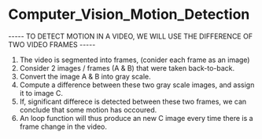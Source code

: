 # Computer_Vision_Motion_Detection

----- TO DETECT MOTION IN A VIDEO, WE WILL USE THE DIFFERENCE OF TWO VIDEO FRAMES ----- 

1. The video is segmented into frames, (conider each frame as an image)
2. Consider 2 images / frames (A & B) that were taken back-to-back.
3. Convert the image A & B into gray scale. 
4. Compute a difference between these two gray scale images, and assign it to image C.
5. If, significant differece is detected between these two frames, we can conclude that some motion has occoured. 
6. An loop function will thus produce an new C image every time there is a frame change in the video. 

